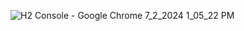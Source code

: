 ![H2 Console - Google Chrome 7_2_2024 1_05_22 PM](https://github.com/devc1234/H2-test-spring-boot/assets/155445639/e5eedc29-95a6-4c22-b034-0128f5485da1)
